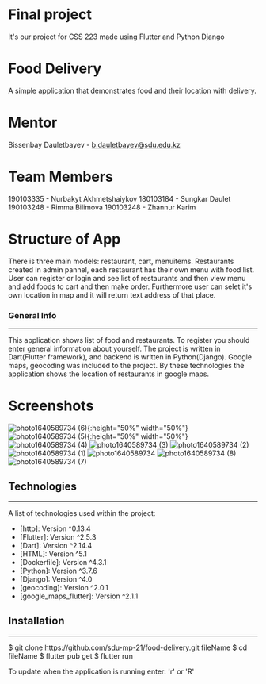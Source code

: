 # Final project
It's our project for CSS 223 made using Flutter and Python Django

# Food Delivery
A simple application that demonstrates food and their location with delivery.

# Mentor
Bissenbay Dauletbayev - b.dauletbayev@sdu.edu.kz
# Team Members
190103335 - Nurbakyt Akhmetshaiykov
180103184 - Sungkar Daulet
190103248 - Rimma Bilimova
190103248 - Zhannur Karim

# Structure of App
There is three main models: restaurant, cart, menuitems. Restaurants created in admin pannel, each restaurant has their own menu with food list. User can register or login and see list of restaurants and then view menu and add foods to cart and then make order. Furthermore user can selet it's own location in map and it will return text address of that place.

### General Info
***
This application shows list of food and restaurants. To register you should
enter general information about yourself. The project is written in Dart(Flutter framework),
and backend is written in Python(Django). Google maps, geocoding was included to the project.
By these technologies the application shows the location of restaurants in google maps.

# Screenshots
![photo1640589734 (6)](https://user-images.githubusercontent.com/60817450/147446380-e61e43f6-d171-4411-905f-8b7dc2e6afde.jpeg){:height="50%" width="50%"}
![photo1640589734 (5)](https://user-images.githubusercontent.com/60817450/147446383-24389160-3a6e-4d2e-82c0-70db033db627.jpeg){:height="50%" width="50%"}
![photo1640589734 (4)](https://user-images.githubusercontent.com/60817450/147446386-6da672fd-6dd5-4998-bcc1-215706518fb8.jpeg)
![photo1640589734 (3)](https://user-images.githubusercontent.com/60817450/147446391-0f026750-7d3d-4526-89c4-9f363372bc1c.jpeg)
![photo1640589734 (2)](https://user-images.githubusercontent.com/60817450/147446393-4c4182ee-444a-4eda-96cf-c91c5dc710c4.jpeg)
![photo1640589734 (1)](https://user-images.githubusercontent.com/60817450/147446395-298d2439-5799-45c8-a018-b66e2f8afa0b.jpeg)
![photo1640589734](https://user-images.githubusercontent.com/60817450/147446398-519590b3-2dbd-4873-9ff3-9d263c367aa6.jpeg)
![photo1640589734 (8)](https://user-images.githubusercontent.com/60817450/147446400-81078fc3-728a-4d6c-9e43-ea129eecc504.jpeg)
![photo1640589734 (7)](https://user-images.githubusercontent.com/60817450/147446401-ccca1788-b1c7-4bc5-ba44-1d8948e1eb9e.jpeg)



## Technologies
***
A list of technologies used within the project:
* [http]: Version ^0.13.4
* [Flutter]: Version ^2.5.3 
* [Dart]: Version ^2.14.4
* [HTML]: Version ^5.1
* [Dockerfile]: Version ^4.3.1
* [Python]: Version ^3.7.6
* [Django]: Version ^4.0
* [geocoding]: Version ^2.0.1
* [google_maps_flutter]: Version ^2.1.1

## Installation
***

$ git clone https://github.com/sdu-mp-21/food-delivery.git fileName
$ cd fileName
$ flutter pub get
$ flutter run 

To update when the application is running enter: 'r' or 'R'
